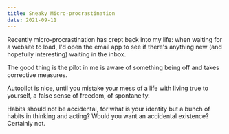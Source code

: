 ```yaml
---
title: Sneaky Micro-procrastination
date: 2021-09-11
---
```


Recently micro-procrastination has crept back into my life: when waiting for a website to load, I'd open the email app to see if there's anything new (and hopefully interesting) waiting in the inbox.

The good thing is the pilot in me is aware of something being off and takes corrective measures.

Autopilot is nice, until you mistake your mess of a life with living true to yourself, a false sense of freedom, of spontaneity.

Habits should not be accidental, for what is your identity but a bunch of habits in thinking and acting? Would you want an accidental existence? Certainly not.